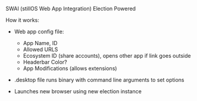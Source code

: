 SWAI (stillOS Web App Integration)
Election Powered

How it works:
- Web app config file:
  - App Name, ID
  - Allowed URLS
  - Ecosystem ID (share accounts), opens other app if link goes outside
  - Headerbar Color?
  - App Modifications (allows extensions)

- .desktop file runs binary with command line arguments to set options 
- Launches new browser using new election instance